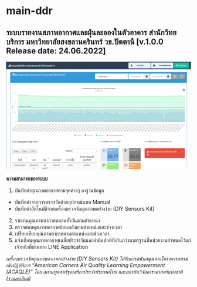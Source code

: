 # main-ddr
## ระบบรายงานสภาพอากาศและฝุ่นละอองในตัวอาคาร สำนักวิทยบริการ มหาวิทยาลัยสงขลานครินทร์ วข.ปัตตานี [v.1.0.0 Release date: 24.06.2022]

![image info](https://github.com/Noung/main-ddr/blob/main/SCREEN~4.PNG)

**ความสามารถของระบบ**
1. บันทึกค่าคุณภาพอากาศตามจุดต่างๆ ลงฐานข้อมูล 
- บันทึกค่าจากการตรวจวัดด้วยอุปกรณ์แบบ Manual 
- บันทึกค่าอัตโนมัติจากเครื่องตรวจวัดคุณภาพอย่างง่าย (DIY Sensors Kit)
2. รายงานคุณภาพอากาศตลอดทั้งวันตามตำแหน่ง
3. ตรวจสอบคุณภาพอากาศย้อนหลังตามตำแหน่งและช่วงเวลา
4. เปรียบเทียบคุณภาพอากาศตามตำแหน่งและช่วงเวลา
5. แจ้งเตือนคุณภาพอากาศเฉลี่ยประจำวันและค่าผิดปกติที่เกินกว่ามาตรฐานที่หน่วยงานกำหนดไว้แก่เจ้าหน้าที่ผ่านทาง LINE Application

_เครื่องตรวจวัดคุณภาพอากาศอย่างง่าย (DIY Sensors Kit) ได้รับการสนับสนุนจากโครงการอบรมเชิงปฏิบัติการ “American Corners Air Quality Learning Empowerment (ACAQLE)” โดย สถานทูตสหรัฐอเมริกาประจำประเทศไทย และสถาบันวิจัยดาราศาสตร์แห่งชาติ ([รายละเอียด](https://aqaat.narit.or.th/acaqle/index.php))_

